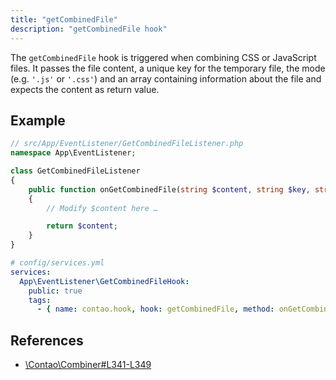 ```yaml
---
title: "getCombinedFile"
description: "getCombinedFile hook"
---
```


The `getCombinedFile` hook is triggered when combining CSS or JavaScript files. 
It passes the file content, a unique key for the temporary file, the mode (e.g. 
`'.js'` or `'.css'`) and an array containing information about the file and expects 
the content as return value.

## Example

```php
// src/App/EventListener/GetCombinedFileListener.php
namespace App\EventListener;

class GetCombinedFileListener
{
    public function onGetCombinedFile(string $content, string $key, string $mode, array $file): string
    {
        // Modify $content here …

        return $content;
    }
}
```

```yml
# config/services.yml
services:
  App\EventListener\GetCombinedFileHook:
    public: true
    tags:
      - { name: contao.hook, hook: getCombinedFile, method: onGetCombinedFile }
```

## References

* [\Contao\Combiner#L341-L349](https://github.com/contao/contao/blob/4.7.6/core-bundle/src/Resources/contao/library/Contao/Combiner.php#L341-L349)

